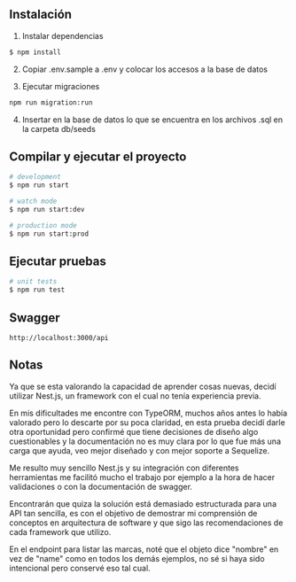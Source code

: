 ## Instalación

1. Instalar dependencias

```bash
$ npm install
```

2. Copiar .env.sample a .env y colocar los accesos a la base de datos

3. Ejecutar migraciones

```bash
npm run migration:run
```

4. Insertar en la base de datos lo que se encuentra en los archivos .sql en la carpeta db/seeds


## Compilar y ejecutar el proyecto

```bash
# development
$ npm run start

# watch mode
$ npm run start:dev

# production mode
$ npm run start:prod
```

## Ejecutar pruebas

```bash
# unit tests
$ npm run test
```

## Swagger
```
http://localhost:3000/api
```


## Notas

Ya que se esta valorando la capacidad de aprender cosas nuevas, decidí utilizar
Nest.js, un framework con el cual no tenía experiencia previa.

En mis dificultades me encontre con TypeORM, muchos años antes lo había valorado
pero lo descarte por su poca claridad, en esta prueba decidí darle otra
oportunidad pero confirmé que tiene decisiones de diseño algo cuestionables y
la documentación no es muy clara por lo que fue más una carga que ayuda,
veo mejor diseñado y con mejor soporte a Sequelize.

Me resulto muy sencillo Nest.js y su integración con diferentes herramientas
me facilitó mucho el trabajo por ejemplo a la hora de hacer validaciones o
con la documentación de swagger.

Encontrarán que quiza la solución está demasiado estructurada para una API
tan sencilla, es con el objetivo de demostrar mi comprensión de conceptos en
arquitectura de software y que sigo las recomendaciones de cada framework que
utilizo.

En el endpoint para listar las marcas, noté que el objeto dice "nombre" en
vez de "name" como en todos los demás ejemplos, no sé si haya sido intencional
pero conservé eso tal cual.